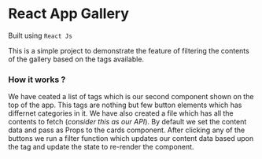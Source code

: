 # React App Gallery

Built using `React Js`

This is a simple project to demonstrate the feature of filtering the contents of the gallery based on the tags available.

### How it works ?

We have ceated a list of tags which is our second component shown on the top of the app. This tags are nothing but few button elements which has differnet categories in it.
We have also created a file which has all the contents to fetch (_consider this as our API_).
By default we set the content data and pass as Props to the cards component.
After clicking any of the buttons we run a filter function which updates our content data based upon the tag and update the state to re-render the component.
